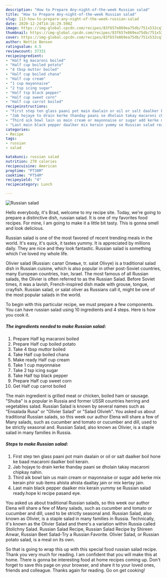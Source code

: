 ```yaml
---
description: "How to Prepare Any-night-of-the-week Russian salad"
title: "How to Prepare Any-night-of-the-week Russian salad"
slug: 113-how-to-prepare-any-night-of-the-week-russian-salad
date: 2020-12-24T14:16:29.598Z
image: https://img-global.cpcdn.com/recipes/83f657e869ea75db/751x532cq70/russian-salad-recipe-main-photo.jpg
thumbnail: https://img-global.cpcdn.com/recipes/83f657e869ea75db/751x532cq70/russian-salad-recipe-main-photo.jpg
cover: https://img-global.cpcdn.com/recipes/83f657e869ea75db/751x532cq70/russian-salad-recipe-main-photo.jpg
author: Nettie Benson
ratingvalue: 4.5
reviewcount: 37331
recipeingredient:
- "Half kg macaroni boiled"
- "Half cup boiled potato"
- "4 tbsp muttor boiled"
- "Half cup boiled chana"
- "Half cup cream"
- "1 cup mayonnaise"
- "2 tsp icing sugar"
- "Half tsp black pepper"
- "Half cup sweet corn"
- "Half cup carrot boiled"
recipeinstructions:
- "First step ten glass paani pot main daalain or oil or salt daalker boil hone ke baad macaroni daalker boil kerain."
- "Jab hojaye to drain kerke thanday paani se dholain takay macaroni chipkay nahin."
- "Third aik bowl lain us main cream or mayonnaise or sugar add kerke mix kerain phir sub items ahista ahista daaltay jain or mix kertay jain."
- "Last main black pepper daalker mix kerain yummy se Russian salad ready.hope ki recipe pasand eye."
categories:
- Recipe
tags:
- russian
- salad

katakunci: russian salad 
nutrition: 270 calories
recipecuisine: American
preptime: "PT38M"
cooktime: "PT54M"
recipeyield: "4"
recipecategory: Lunch

---
```



![Russian salad](https://img-global.cpcdn.com/recipes/83f657e869ea75db/751x532cq70/russian-salad-recipe-main-photo.jpg)

Hello everybody, it's Brad, welcome to my recipe site. Today, we're going to prepare a distinctive dish, russian salad. It is one of my favorites food recipes. For mine, I am going to make it a little bit tasty. This is gonna smell and look delicious.

Russian salad is one of the most favored of recent trending meals in the world. It's easy, it's quick, it tastes yummy. It is appreciated by millions daily. They are nice and they look fantastic. Russian salad is something which I've loved my whole life.

Olivier salad (Russian: салат Оливье, tr. salat Olivye) is a traditional salad dish in Russian cuisine, which is also popular in other post-Soviet countries, many European countries, Iran, Israel. The most famous of all Russian salads, the Olivier is often referred to as the Russian Salad. Before Soviet times, it was a lavish, French-inspired dish made with grouse, tongue, crayfish. Russian salad, or salat oliver as Russians call it, might be one of the most popular salads in the world.


To begin with this particular recipe, we must prepare a few components. You can have russian salad using 10 ingredients and 4 steps. Here is how you cook it.

<!--inarticleads1-->

##### The ingredients needed to make Russian salad:

1. Prepare Half kg macaroni boiled
1. Prepare Half cup boiled potato
1. Take 4 tbsp muttor boiled
1. Take Half cup boiled chana
1. Make ready Half cup cream
1. Take 1 cup mayonnaise
1. Take 2 tsp icing sugar
1. Take Half tsp black pepper
1. Prepare Half cup sweet corn
1. Get Half cup carrot boiled


The main ingredient is grilled meat or chicken, boiled ham or sausage. &#34;Shuba&#34; is a popular in Russia and former USSR countries herring and vegetables salad. Russian Salad is known by several names such as &#34;Ensalada Rusa&#34; or &#34;Olivier Salad&#34; or &#34;Salad Olivieh&#34;. You asked us about traditional Russian salads, so this week our author Elena will share a few of Many salads, such as cucumber and tomato or cucumber and dill, used to be strictly seasonal and. Russian Salad, also known as Olivier, is a staple salad in many families in Russia. 

<!--inarticleads2-->

##### Steps to make Russian salad:

1. First step ten glass paani pot main daalain or oil or salt daalker boil hone ke baad macaroni daalker boil kerain.
1. Jab hojaye to drain kerke thanday paani se dholain takay macaroni chipkay nahin.
1. Third aik bowl lain us main cream or mayonnaise or sugar add kerke mix kerain phir sub items ahista ahista daaltay jain or mix kertay jain.
1. Last main black pepper daalker mix kerain yummy se Russian salad ready.hope ki recipe pasand eye.


You asked us about traditional Russian salads, so this week our author Elena will share a few of Many salads, such as cucumber and tomato or cucumber and dill, used to be strictly seasonal and. Russian Salad, also known as Olivier, is a staple salad in many families in Russia. Technically, it&#39;s known as the Olivier Salad and there&#39;s a variation within Russia called Stolichny Salad. Russian Salad Recipe, Russian Salad Recipe by Shireen Anwar, Russian Beet Salad-Try a Russian Favorite. Olivier Salad, or Russian potato salad, is a meal on its own. 

So that is going to wrap this up with this special food russian salad recipe. Thank you very much for reading. I am confident that you will make this at home. There is gonna be interesting food at home recipes coming up. Don't forget to save this page on your browser, and share it to your loved ones, friends and colleague. Thanks again for reading. Go on get cooking!

